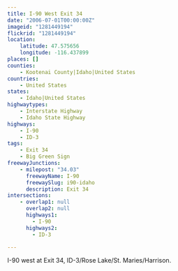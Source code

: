 ```yaml
---
title: I-90 West Exit 34
date: "2006-07-01T00:00:00Z"
imageid: "1281449194"
flickrid: "1281449194"
location:
    latitude: 47.575656
    longitude: -116.437899
places: []
counties:
    - Kootenai County|Idaho|United States
countries:
    - United States
states:
    - Idaho|United States
highwaytypes:
    - Interstate Highway
    - Idaho State Highway
highways:
    - I-90
    - ID-3
tags:
    - Exit 34
    - Big Green Sign
freewayJunctions:
    - milepost: "34.03"
      freewayName: I-90
      freewaySlug: i90-idaho
      description: Exit 34
intersections:
    - overlap1: null
      overlap2: null
      highways1:
        - I-90
      highways2:
        - ID-3

---
```

I-90 west at Exit 34, ID-3/Rose Lake/St. Maries/Harrison.